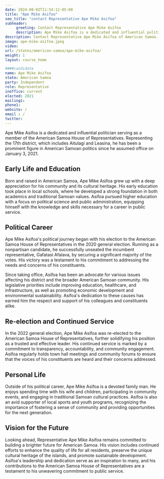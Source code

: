 ```yaml
---
date: 2024-08-02T11:54:12-05:00
title: "Ape Mike Asifoa"
seo_title: "contact Representative Ape Mike Asifoa"
subheader:
     greeting: Contact Representative Ape Mike Asifoa
     description: Ape Mike Asifoa is a dedicated and influential politician serving as a member of the American Samoa House of Representatives. Representing the 17th district, which includes Aitulagi and Leasina, he has been a prominent figure in American Samoan politics since he assumed office on January 3, 2021.
description: Contact Representative Ape Mike Asifoa of American Samoa. Contact information for Ape Mike Asifoa includes email address, phone number, and mailing address.
image: ape-mike-asifoa.jpeg
video:
url: /states/american-samoa/ape-mike-asifoa/
weight: 1
layout: course_home

####candidate
name: Ape Mike Asifoa
state: American Samoa
party: Independent
role: Representative
inoffice: current
elected: 2021
mailing1: 
phone1: 
website: /
email : /
twitter: 
---
```

Ape Mike Asifoa is a dedicated and influential politician serving as a member of the American Samoa House of Representatives. Representing the 17th district, which includes Aitulagi and Leasina, he has been a prominent figure in American Samoan politics since he assumed office on January 3, 2021.

## Early Life and Education

Born and raised in American Samoa, Ape Mike Asifoa grew up with a deep appreciation for his community and its cultural heritage. His early education took place in local schools, where he developed a strong foundation in both academics and traditional Samoan values. Asifoa pursued higher education with a focus on political science and public administration, equipping himself with the knowledge and skills necessary for a career in public service.

## Political Career

Ape Mike Asifoa's political journey began with his election to the American Samoa House of Representatives in the 2020 general election. Running as a nonpartisan candidate, he successfully unseated the incumbent representative, Gafatasi Afalava, by securing a significant majority of the votes. His victory was a testament to his commitment to addressing the needs and concerns of his constituents.

Since taking office, Asifoa has been an advocate for various issues affecting his district and the broader American Samoan community. His legislative priorities include improving education, healthcare, and infrastructure, as well as promoting economic development and environmental sustainability. Asifoa's dedication to these causes has earned him the respect and support of his colleagues and constituents alike.

## Re-election and Continued Service

In the 2022 general election, Ape Mike Asifoa was re-elected to the American Samoa House of Representatives, further solidifying his position as a trusted and effective leader. His continued service is marked by a commitment to transparency, accountability, and community engagement. Asifoa regularly holds town hall meetings and community forums to ensure that the voices of his constituents are heard and their concerns addressed.

## Personal Life

Outside of his political career, Ape Mike Asifoa is a devoted family man. He enjoys spending time with his wife and children, participating in community events, and engaging in traditional Samoan cultural practices. Asifoa is also an avid supporter of local sports and youth programs, recognizing the importance of fostering a sense of community and providing opportunities for the next generation.

## Vision for the Future

Looking ahead, Representative Ape Mike Asifoa remains committed to building a brighter future for American Samoa. His vision includes continued efforts to enhance the quality of life for all residents, preserve the unique cultural heritage of the islands, and promote sustainable development. Asifoa's leadership and dedication serve as an inspiration to many, and his contributions to the American Samoa House of Representatives are a testament to his unwavering commitment to public service.

